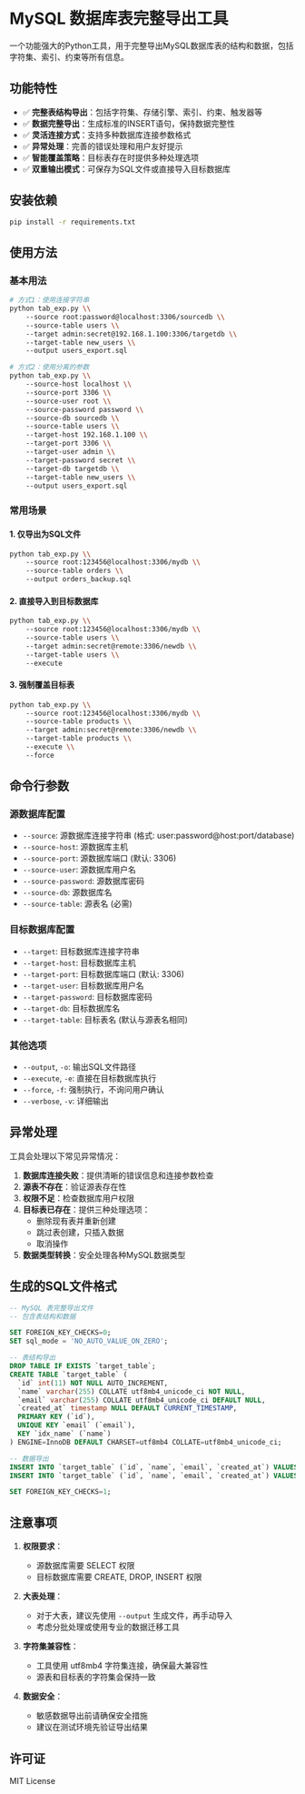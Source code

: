 # MySQL 数据库表完整导出工具

一个功能强大的Python工具，用于完整导出MySQL数据库表的结构和数据，包括字符集、索引、约束等所有信息。

## 功能特性

- ✅ **完整表结构导出**：包括字符集、存储引擎、索引、约束、触发器等
- ✅ **数据完整导出**：生成标准的INSERT语句，保持数据完整性
- ✅ **灵活连接方式**：支持多种数据库连接参数格式
- ✅ **异常处理**：完善的错误处理和用户友好提示
- ✅ **智能覆盖策略**：目标表存在时提供多种处理选项
- ✅ **双重输出模式**：可保存为SQL文件或直接导入目标数据库

## 安装依赖

```bash
pip install -r requirements.txt
```

## 使用方法

### 基本用法

```bash
# 方式1：使用连接字符串
python tab_exp.py \\
    --source root:password@localhost:3306/sourcedb \\
    --source-table users \\
    --target admin:secret@192.168.1.100:3306/targetdb \\
    --target-table new_users \\
    --output users_export.sql

# 方式2：使用分离的参数
python tab_exp.py \\
    --source-host localhost \\
    --source-port 3306 \\
    --source-user root \\
    --source-password password \\
    --source-db sourcedb \\
    --source-table users \\
    --target-host 192.168.1.100 \\
    --target-port 3306 \\
    --target-user admin \\
    --target-password secret \\
    --target-db targetdb \\
    --target-table new_users \\
    --output users_export.sql
```

### 常用场景

#### 1. 仅导出为SQL文件

```bash
python tab_exp.py \\
    --source root:123456@localhost:3306/mydb \\
    --source-table orders \\
    --output orders_backup.sql
```

#### 2. 直接导入到目标数据库

```bash
python tab_exp.py \\
    --source root:123456@localhost:3306/mydb \\
    --source-table users \\
    --target admin:secret@remote:3306/newdb \\
    --target-table users \\
    --execute
```

#### 3. 强制覆盖目标表

```bash
python tab_exp.py \\
    --source root:123456@localhost:3306/mydb \\
    --source-table products \\
    --target admin:secret@remote:3306/newdb \\
    --target-table products \\
    --execute \\
    --force
```

## 命令行参数

### 源数据库配置
- `--source`: 源数据库连接字符串 (格式: user:password@host:port/database)
- `--source-host`: 源数据库主机
- `--source-port`: 源数据库端口 (默认: 3306)
- `--source-user`: 源数据库用户名
- `--source-password`: 源数据库密码
- `--source-db`: 源数据库名
- `--source-table`: 源表名 (必需)

### 目标数据库配置
- `--target`: 目标数据库连接字符串
- `--target-host`: 目标数据库主机
- `--target-port`: 目标数据库端口 (默认: 3306)
- `--target-user`: 目标数据库用户名
- `--target-password`: 目标数据库密码
- `--target-db`: 目标数据库名
- `--target-table`: 目标表名 (默认与源表名相同)

### 其他选项
- `--output`, `-o`: 输出SQL文件路径
- `--execute`, `-e`: 直接在目标数据库执行
- `--force`, `-f`: 强制执行，不询问用户确认
- `--verbose`, `-v`: 详细输出

## 异常处理

工具会处理以下常见异常情况：

1. **数据库连接失败**：提供清晰的错误信息和连接参数检查
2. **源表不存在**：验证源表存在性
3. **权限不足**：检查数据库用户权限
4. **目标表已存在**：提供三种处理选项：
   - 删除现有表并重新创建
   - 跳过表创建，只插入数据
   - 取消操作
5. **数据类型转换**：安全处理各种MySQL数据类型

## 生成的SQL文件格式

```sql
-- MySQL 表完整导出文件
-- 包含表结构和数据

SET FOREIGN_KEY_CHECKS=0;
SET sql_mode = 'NO_AUTO_VALUE_ON_ZERO';

-- 表结构导出
DROP TABLE IF EXISTS `target_table`;
CREATE TABLE `target_table` (
  `id` int(11) NOT NULL AUTO_INCREMENT,
  `name` varchar(255) COLLATE utf8mb4_unicode_ci NOT NULL,
  `email` varchar(255) COLLATE utf8mb4_unicode_ci DEFAULT NULL,
  `created_at` timestamp NULL DEFAULT CURRENT_TIMESTAMP,
  PRIMARY KEY (`id`),
  UNIQUE KEY `email` (`email`),
  KEY `idx_name` (`name`)
) ENGINE=InnoDB DEFAULT CHARSET=utf8mb4 COLLATE=utf8mb4_unicode_ci;

-- 数据导出
INSERT INTO `target_table` (`id`, `name`, `email`, `created_at`) VALUES (1, 'John Doe', 'john@example.com', '2024-01-01 10:00:00');
INSERT INTO `target_table` (`id`, `name`, `email`, `created_at`) VALUES (2, 'Jane Smith', 'jane@example.com', '2024-01-02 11:00:00');

SET FOREIGN_KEY_CHECKS=1;
```

## 注意事项

1. **权限要求**：
   - 源数据库需要 SELECT 权限
   - 目标数据库需要 CREATE, DROP, INSERT 权限

2. **大表处理**：
   - 对于大表，建议先使用 `--output` 生成文件，再手动导入
   - 考虑分批处理或使用专业的数据迁移工具

3. **字符集兼容性**：
   - 工具使用 utf8mb4 字符集连接，确保最大兼容性
   - 源表和目标表的字符集会保持一致

4. **数据安全**：
   - 敏感数据导出前请确保安全措施
   - 建议在测试环境先验证导出结果

## 许可证

MIT License